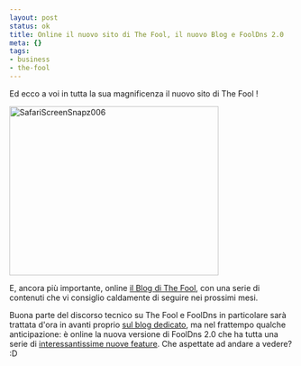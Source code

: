 ```yaml
--- 
layout: post
status: ok
title: Online il nuovo sito di The Fool, il nuovo Blog e FoolDns 2.0
meta: {}
tags: 
- business
- the-fool
---
```

Ed ecco a voi in tutta la sua magnificenza il nuovo sito di The Fool !  
  
<a href="http://thefool.it"><img src="http://fast.mgpf.it//2009/07/SafariScreenSnapz006-371x300.jpg" alt="SafariScreenSnapz006" title="SafariScreenSnapz006" width="371" height="300" class="aligncenter size-medium wp-image-1525" /></a>  
  
E, ancora più importante, online [il Blog di The Fool][1], con una serie di contenuti che vi consiglio caldamente di seguire nei prossimi mesi.  
  
Buona parte del discorso tecnico su The Fool e FoolDns in particolare sarà trattata d'ora in avanti proprio [sul blog dedicato][1], ma nel frattempo qualche  anticipazione: è online la nuova versione di FoolDns 2.0 che ha tutta una serie di [interessantissime nuove feature][1]. Che aspettate ad andare a vedere? :D  
  
[1]: http://thefool.it/2009/07/23/fooldns-community-online-la-versione-2-0/ 
